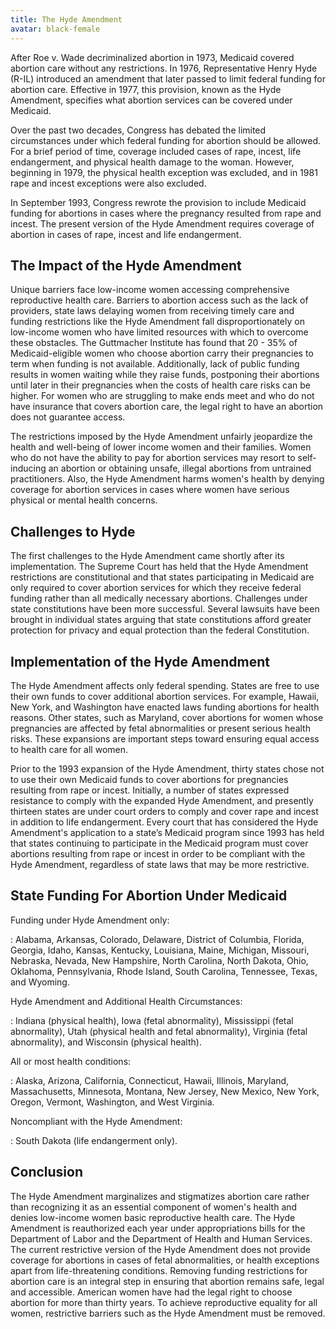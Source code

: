 ```yaml
---
title: The Hyde Amendment
avatar: black-female
---
```


After Roe v. Wade decriminalized abortion in 1973, Medicaid covered
abortion care without any restrictions.  In 1976, Representative Henry
Hyde (R-IL) introduced an amendment that later passed to limit federal
funding for abortion care.  Effective in 1977, this provision, known as
the Hyde Amendment, specifies what abortion services can be covered
under Medicaid.

Over the past two decades, Congress has debated the limited
circumstances under which federal funding for abortion should be
allowed.  For a brief period of time, coverage included cases of rape,
incest, life endangerment, and physical health damage to the woman.
However, beginning in 1979, the physical health exception was excluded,
and in 1981 rape and incest exceptions were also excluded.

In September 1993, Congress rewrote the provision to include Medicaid
funding for abortions in cases where the pregnancy resulted from rape
and incest.  The present version of the Hyde Amendment requires coverage
of abortion in cases of rape, incest and life endangerment.

The Impact of the Hyde Amendment
--------------------------------

Unique barriers face low-income women accessing comprehensive
reproductive health care.  Barriers to abortion access such as the lack
of providers, state laws delaying women from receiving timely care and
funding restrictions like the Hyde Amendment fall disproportionately on
low-income women who have limited resources with which to overcome
these obstacles.  The Guttmacher Institute has found that 20 - 35% of
Medicaid-eligible women who choose abortion carry their pregnancies to
term when funding is not available.  Additionally, lack of public
funding results in women waiting while they raise funds, postponing
their abortions until later in their pregnancies when the costs of
health care risks can be higher.  For women who are struggling to make
ends meet and who do not have insurance that covers abortion care, the
legal right to have an abortion does not guarantee access.

The restrictions imposed by the Hyde Amendment unfairly jeopardize the
health and well-being of lower income women and their families.  Women
who do not have the ability to pay for abortion services may resort to
self-inducing an abortion or obtaining unsafe, illegal abortions from
untrained practitioners.  Also, the Hyde Amendment harms women's health
by denying coverage for abortion services in cases where women have
serious physical or mental health concerns.

Challenges to Hyde
------------------

The first challenges to the Hyde Amendment came shortly after its
implementation.  The Supreme Court has held that the Hyde Amendment
restrictions are constitutional and that states participating in
Medicaid are only required to cover abortion services for which they
receive federal funding rather than all medically necessary abortions.
Challenges under state constitutions have been more successful.  Several
lawsuits have been brought in individual states arguing that state
constitutions afford greater protection for privacy and equal protection
than the federal Constitution.

Implementation of the Hyde Amendment
------------------------------------

The Hyde Amendment affects only federal spending.  States are free to
use their own funds to cover additional abortion services.  For example,
Hawaii, New York, and Washington have enacted laws funding abortions for
health reasons.  Other states, such as Maryland, cover abortions for
women whose pregnancies are affected by fetal abnormalities or present
serious health risks.  These expansions are important steps toward
ensuring equal access to health care for all women.

Prior to the 1993 expansion of the Hyde Amendment, thirty states chose
not to use their own Medicaid funds to cover abortions for pregnancies
resulting from rape or incest.  Initially, a number of states expressed
resistance to comply with the expanded Hyde Amendment, and presently
thirteen states are under court orders to comply and cover rape and
incest in addition to life endangerment.  Every court that has
considered the Hyde Amendment's application to a state’s Medicaid
program since 1993 has held that states continuing to participate in the
Medicaid program must cover abortions resulting from rape or incest in
order to be compliant with the Hyde Amendment, regardless of state laws
that may be more restrictive.

State Funding For Abortion Under Medicaid
-----------------------------------------

Funding under Hyde Amendment only:

: Alabama, Arkansas, Colorado, Delaware, District of Columbia, Florida,
Georgia, Idaho, Kansas, Kentucky, Louisiana, Maine, Michigan,
Missouri, Nebraska, Nevada, New Hampshire, North Carolina, North
Dakota, Ohio, Oklahoma, Pennsylvania, Rhode Island, South Carolina,
Tennessee, Texas, and Wyoming.

Hyde Amendment and Additional Health Circumstances:

: Indiana (physical health), Iowa (fetal abnormality), Mississippi
(fetal abnormality), Utah (physical health and fetal abnormality),
Virginia (fetal abnormality), and Wisconsin (physical health).

All or most health conditions:

: Alaska, Arizona, California, Connecticut, Hawaii, Illinois, Maryland,
Massachusetts, Minnesota, Montana, New Jersey, New Mexico, New York,
Oregon, Vermont, Washington, and West Virginia.

Noncompliant with the Hyde Amendment:

: South Dakota (life endangerment only).

Conclusion
----------

The Hyde Amendment marginalizes and stigmatizes abortion care rather
than recognizing it as an essential component of women's health and
denies low-income women basic reproductive health care.  The Hyde
Amendment is reauthorized each year under appropriations bills for the
Department of Labor and the Department of Health and Human Services.
The current restrictive version of the Hyde Amendment does not provide
coverage for abortions in cases of fetal abnormalities, or health
exceptions apart from life-threatening conditions.  Removing funding
restrictions for abortion care is an integral step in ensuring that
abortion remains safe, legal and accessible.  American women have had
the legal right to choose abortion for more than thirty years.  To
achieve reproductive equality for all women, restrictive barriers such
as the Hyde Amendment must be removed.

